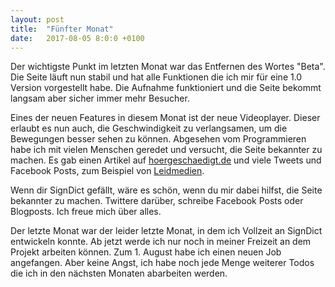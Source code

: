 ```yaml
---
layout: post
title:  "Fünfter Monat"
date:   2017-08-05 8:0:0 +0100
---
```

Der wichtigste Punkt im letzten Monat war
das Entfernen des Wortes "Beta". Die Seite
läuft nun stabil und hat alle Funktionen die
ich mir für eine 1.0 Version vorgestellt habe.
Die Aufnahme funktioniert und die Seite bekommt
langsam aber sicher immer mehr Besucher.

Eines der neuen Features in diesem Monat ist der
neue Videoplayer. Dieser erlaubt es nun auch,
die Geschwindigkeit zu verlangsamen, um die
Bewegungen besser sehen zu können. Abgesehen
vom Programmieren habe ich mit vielen Menschen geredet und
versucht, die Seite bekannter zu machen. Es gab
einen Artikel auf [hoergeschaedigt.de](https://www.hoergeschaedigte.com/index.php/2017/07/18/gebaerdensprache-was-ist-signdict/)
und viele Tweets und Facebook Posts, zum Beispiel von
[Leidmedien](https://twitter.com/leidmedien/status/892664243098722304).

Wenn dir SignDict gefällt, wäre es schön, wenn du
mir dabei hilfst, die Seite bekannter zu machen. Twittere
darüber, schreibe Facebook Posts oder Blogposts. Ich
freue mich über alles.

Der letzte Monat war der leider letzte Monat, in dem
ich Vollzeit an SignDict entwickeln konnte. Ab jetzt
werde ich nur noch in meiner Freizeit an dem Projekt
arbeiten können. Zum 1. August habe ich einen
neuen Job angefangen. Aber keine Angst, ich habe
noch jede Menge weiterer Todos die ich in den
nächsten Monaten abarbeiten werden.
